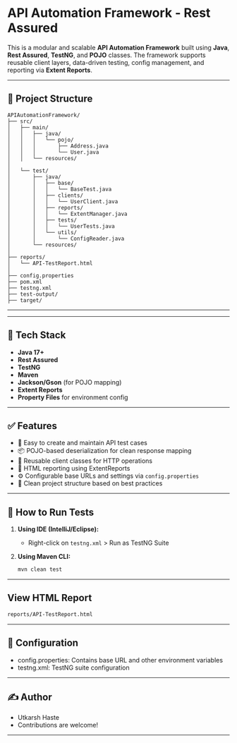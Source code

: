 # API Automation Framework - Rest Assured

This is a modular and scalable **API Automation Framework** built using **Java**, **Rest Assured**, **TestNG**, and **POJO** classes. The framework supports reusable client layers, data-driven testing, config management, and reporting via **Extent Reports**.

---

## 📁 Project Structure

```base
APIAutomationFramework/
├── src/
│   ├── main/
│   │   ├── java/
│   │   │   └── pojo/
│   │   │       ├── Address.java
│   │   │       └── User.java
│   │   └── resources/
│
│   └── test/
│       ├── java/
│       │   ├── base/
│       │   │   └── BaseTest.java
│       │   ├── clients/
│       │   │   └── UserClient.java
│       │   ├── reports/
│       │   │   └── ExtentManager.java
│       │   ├── tests/
│       │   │   └── UserTests.java
│       │   └── utils/
│       │       └── ConfigReader.java
│       └── resources/
│
├── reports/
│   └── API-TestReport.html
│
├── config.properties
├── pom.xml
├── testng.xml
├── test-output/
├── target/
```
---


---

## 🔧 Tech Stack

- **Java 17+**
- **Rest Assured**
- **TestNG**
- **Maven**
- **Jackson/Gson** (for POJO mapping)
- **Extent Reports**
- **Property Files** for environment config

---

## ✅ Features

- 🚀 Easy to create and maintain API test cases
- 📦 POJO-based deserialization for clean response mapping
- 🔁 Reusable client classes for HTTP operations
- 📄 HTML reporting using ExtentReports
- ⚙️ Configurable base URLs and settings via `config.properties`
- 📂 Clean project structure based on best practices

---

## 🧪 How to Run Tests

1. **Using IDE (IntelliJ/Eclipse):**
   - Right-click on `testng.xml` > Run as TestNG Suite

2. **Using Maven CLI:**
   ```bash
   mvn clean test
---

## View HTML Report
```bash
reports/API-TestReport.html
```

---

## 🔑 Configuration
- config.properties: Contains base URL and other environment variables
- testng.xml: TestNG suite configuration
---

## ✍️ Author
- Utkarsh Haste
- Contributions are welcome!

---

